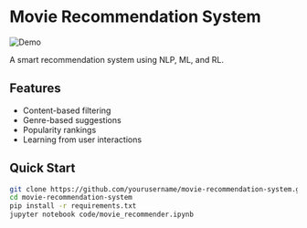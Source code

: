 # Movie Recommendation System

![Demo](docs/assets/demo.gif)

A smart recommendation system using NLP, ML, and RL.

## Features
- Content-based filtering
- Genre-based suggestions
- Popularity rankings
- Learning from user interactions

## Quick Start
```bash
git clone https://github.com/yourusername/movie-recommendation-system.git
cd movie-recommendation-system
pip install -r requirements.txt
jupyter notebook code/movie_recommender.ipynb
